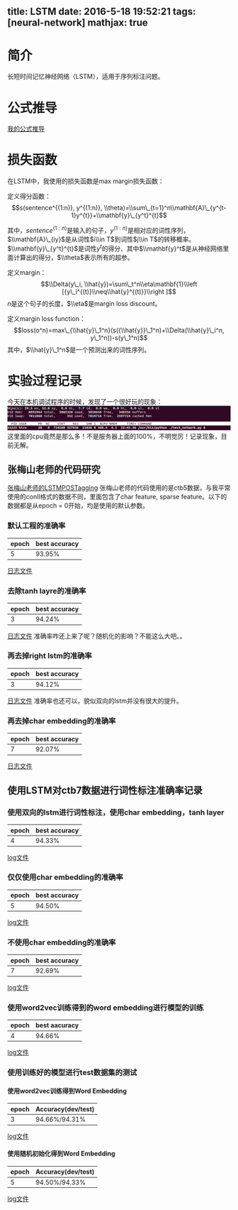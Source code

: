 title: LSTM
date: 2016-5-18 19:52:21
tags: [neural-network]
mathjax: true
---
# 简介
长短时间记忆神经网络（LSTM），适用于序列标注问题。
# 公式推导
[我的公式推导](/documents/lstm.pdf)
<!--more-->
# 损失函数
在LSTM中，我使用的损失函数是max margin损失函数：

定义得分函数：
$$s(sentence^{(1:n)}, y^{(1:n)}, \\theta)=\\sum\_{t=1}^n\\mathbf{A}\_{y^{t-1}y^{t}}+\\mathbf{y}\_{y^t}^{t}$$

其中，$sentence^{(1:n)}$是输入的句子，$y^{(1:n)}$是相对应的词性序列，$\\mathbf{A}\_{iy}$是从词性$i\\in T$到词性$j\\in T$的转移概率。$\\mathbf{y}\_{y^t}^{t}$是词性$y^t$的得分、其中$\\mathbf{y}^t$是从神经网络里面计算出的得分，$\\theta$表示所有的超参。

定义margin：
$$\\Delta(y\_i, \\hat{y})=\sum\_t^n\\eta\mathbf{1}\\left [{y\_i^{(t)}\\neq\\hat{y}^{(t)}}\\right ]$$
$n$是这个句子的长度，$\\eta$是margin loss discount。

定义margin loss function：
$$loss(o^n)=max\_{\\hat{y}\_1^n}(s({\\hat{y}}\_1^n)+\\Delta(\\hat{y}\_i^n, y\_1^n))-s(y\_1^n)$$
其中，$\\hat{y}\_1^n$是一个预测出来的词性序列。
# 实验过程记录
今天在本机调试程序的时候，发现了一个很好玩的现象：
![multi-cpu.png](/images/lstm/multi-cpu.png)
这里面的cpu竟然是那么多！不是服务器上面的100%，不明觉厉！记录现象，目前无解。
## 张梅山老师的代码研究
[张梅山老师的LSTMPOSTagging](https://github.com/SUTDNLP/NNPOSTagging)
张梅山老师的代码使用的是ctb5数据，与我平常使用的conll格式的数据不同，里面包含了char feature, sparse feature。以下的数据都是从epoch = 0开始，均是使用的默认参数。
### 默认工程的准确率
|__epoch__|__best accuracy__|
|---------|-----------------|
|5        |93.95%           |
[日志文件](/documents/lstm/log.txt)
### 去除tanh layre的准确率
|__epoch__|__best accuracy__|
|---------|-----------------|
|3        |94.24%           |
[日志文件](/documents/lstm/log_no_tanh_layer.txt)
准确率咋还上来了呢？随机化的影响？不能这么大吧。。
### 再去掉right lstm的准确率
|__epoch__|__best accuracy__|
|---------|-----------------|
|3        |94.12%           |
[日志文件](/documents/lstm/log_no_right_lstm.txt)
准确率也还可以，貌似双向的lstm并没有很大的提升。
### 再去掉char embedding的准确率
|__epoch__|__best accuracy__|
|---------|-----------------|
|7        |92.07%           |
[日志文件](/documents/lstm/log_no_right_tanh_char.txt)
## 使用LSTM对ctb7数据进行词性标注准确率记录
### 使用双向的lstm进行词性标注，使用char embedding，tanh layer
|__epoch__|__best accuracy__|
|---------|-----------------|
|4        |94.33%           |
[log文件](/documents/lstm/log_ctb7.txt)
### 仅仅使用char embedding的准确率
|__epoch__|__best accuracy__|
|---------|-----------------|
|5        |94.50%           |
[log文件](/documents/lstm/log_just_with_char.txt)
### 不使用char embedding的准确率
|__epoch__|__best accuracy__|
|---------|-----------------|
|7        |92.69%           |
[log文件](/documents/lstm/log_no_tanh_right_char_ctb7.txt)
### 使用word2vec训练得到的word embedding进行模型的训练
|__epoch__|__best aacuracy__|
|---------|-----------------|
|4        |94.66%           |
[log文件](/documents/lstm/log_with_word_embedding.txt)
### 使用训练好的模型进行test数据集的测试
#### 使用word2vec训练得到Word Embedding
|__epoch__|__Accuracy(dev/test)__|
|---------|----------------------|
|3        |94.66%/94.31%         |
[log文件](/documents/lstm/log_with_word_embedding.txt)
#### 使用随机初始化得到Word Embedding
|__epoch__|__Accuracy(dev/test)__|
|---------|----------------------|
|5        |94.50%/94.33%         |
[log文件](/documents/lstm/log_with_test.txt)

